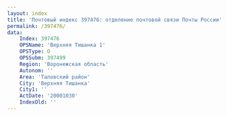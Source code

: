 ```yaml
---
layout: index
title: 'Почтовый индекс 397476: отделение почтовой связи Почты России'
permalink: /397476/
data:
    Index: 397476
    OPSName: 'Верхняя Тишанка 1'
    OPSType: О
    OPSSubm: 397499
    Region: 'Воронежская область'
    Autonom: ''
    Area: 'Таловский район'
    City: 'Верхняя Тишанка'
    City1: ''
    ActDate: '20001030'
    IndexOld: ''
---
```

